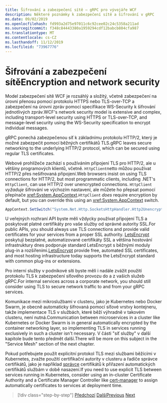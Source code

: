 ```yaml
---
title: Šifrování a zabezpečení sítě – gRPC pro vývojáře WCF
description: Některé poznámky k zabezpečení sítě a šifrování v gRPC
ms.date: 09/02/2019
ms.openlocfilehash: fd993a2d75e97011c6c92cee02c24c5358a211ad
ms.sourcegitcommit: f348c84443380a1959294cdf12babcb804cfa987
ms.translationtype: MT
ms.contentlocale: cs-CZ
ms.lasthandoff: 11/12/2019
ms.locfileid: "73967776"
---
```

# <a name="encryption-and-network-security"></a><span data-ttu-id="63c15-103">Šifrování a zabezpečení sítě</span><span class="sxs-lookup"><span data-stu-id="63c15-103">Encryption and network security</span></span>

<span data-ttu-id="63c15-104">Model zabezpečení sítě WCF je rozsáhlý a složitý, včetně zabezpečení na úrovni přenosu pomocí protokolu HTTPS nebo TLS-over-TCP a zabezpečení na úrovni zpráv pomocí specifikace WS-Security k šifrování jednotlivých zpráv.</span><span class="sxs-lookup"><span data-stu-id="63c15-104">WCF's network security model is extensive and complex, including transport-level security using HTTPS or TLS-over-TCP, and message-level security using the WS-Security specification to encrypt individual messages.</span></span>

<span data-ttu-id="63c15-105">gRPC ponechá zabezpečenou síť k základnímu protokolu HTTP/2, který je možné zabezpečit pomocí běžných certifikátů TLS.</span><span class="sxs-lookup"><span data-stu-id="63c15-105">gRPC leaves secure networking to the underlying HTTP/2 protocol, which can be secured using regular TLS certificates.</span></span>

<span data-ttu-id="63c15-106">Webové prohlížeče zachází s používáním připojení TLS pro HTTP/2, ale u většiny programových klientů, včetně. `HttpClient`netto můžou používat HTTP/2 přes nešifrovaná připojení.</span><span class="sxs-lookup"><span data-stu-id="63c15-106">Web browsers insist on using TLS connections for HTTP/2, but most programmatic clients, including .NET's `HttpClient`, can use HTTP/2 over unencrypted connections.</span></span> <span data-ttu-id="63c15-107">`HttpClient` *vyžaduje* šifrování ve výchozím nastavení, ale můžete ho přepsat pomocí přepínače <xref:System.AppContext>.</span><span class="sxs-lookup"><span data-stu-id="63c15-107">`HttpClient` *does* require encryption by default, but you can override this using an <xref:System.AppContext> switch.</span></span>

```csharp
AppContext.SetSwitch("System.Net.Http.SocketsHttpHandler.Http2UnencryptedSupport", true);
```

<span data-ttu-id="63c15-108">U veřejných rozhraní API byste měli vždycky používat připojení TLS a poskytovat platné certifikáty pro vaše služby od správné autority SSL.</span><span class="sxs-lookup"><span data-stu-id="63c15-108">For public APIs, you should always use TLS connections and provide valid certificates for your services from a proper SSL authority.</span></span> <span data-ttu-id="63c15-109">[LetsEncrypt](https://letsencrypt.org) poskytují bezplatné, automatizované certifikáty SSL a většina hostování infrastruktury dnes podporuje standard LetsEncrypt s běžnými moduly plug-in a rozšířeními.</span><span class="sxs-lookup"><span data-stu-id="63c15-109">[LetsEncrypt](https://letsencrypt.org) provide free, automated SSL certificates, and most hosting infrastructure today supports the LetsEncrypt standard with common plug-ins or extensions.</span></span>

<span data-ttu-id="63c15-110">Pro interní služby v podnikové síti byste měli i nadále zvážit použití protokolu TLS k zabezpečení síťového provozu do a z vašich služeb gRPC.</span><span class="sxs-lookup"><span data-stu-id="63c15-110">For internal services across a corporate network, you should still consider using TLS to secure network traffic to and from your gRPC services.</span></span>

<span data-ttu-id="63c15-111">Komunikace mezi mikroslužbami v clusteru, jako je Kubernetes nebo Docker Swarm, je obecně automaticky šifrovaná pomocí síťové vrstvy kontejneru, takže implementace TLS v službách, které běží výhradně v takovém clusteru, není nutná.</span><span class="sxs-lookup"><span data-stu-id="63c15-111">Communication between microservices in a cluster like Kubernetes or Docker Swarm is in general automatically encrypted by the container networking layer, so implementing TLS in services running exclusively in such a cluster isn't necessary.</span></span> <span data-ttu-id="63c15-112">V části "síť služby" v další kapitole bude tento předmět další.</span><span class="sxs-lookup"><span data-stu-id="63c15-112">There will be more on this subject in the "Service Mesh" section of the next chapter.</span></span>

<span data-ttu-id="63c15-113">Pokud potřebujete použít explicitní protokol TLS mezi službami běžícími v Kubernetes, zvažte použití certifikační autority v clusteru a řadiče správce certifikátů, jako je například [správce](https://docs.cert-manager.io/en/latest/) certifikátů k přiřazení automatických certifikátů službám v době nasazení.</span><span class="sxs-lookup"><span data-stu-id="63c15-113">If you need to use explicit TLS between services running in Kubernetes, consider using an in-cluster Certificate Authority and a Certificate Manager Controller like [cert-manager](https://docs.cert-manager.io/en/latest/) to assign automatically certificates to services at deployment time.</span></span>

>[!div class="step-by-step"]
><span data-ttu-id="63c15-114">[Předchozí](channel-credentials.md)
>[Další](grpc-in-production.md)</span><span class="sxs-lookup"><span data-stu-id="63c15-114">[Previous](channel-credentials.md)
[Next](grpc-in-production.md)</span></span>
